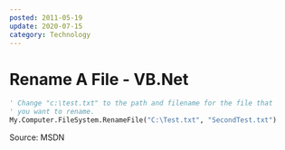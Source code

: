 ```yaml
---
posted: 2011-05-19
update: 2020-07-15
category: Technology
---
```


# Rename A File - VB.Net

```vb
' Change "c:\test.txt" to the path and filename for the file that
' you want to rename.
My.Computer.FileSystem.RenameFile("C:\Test.txt", "SecondTest.txt")
```

Source: MSDN

